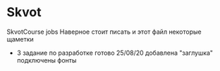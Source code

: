 # Skvot
SkvotCourse jobs
Наверное стоит писать и  этот файл некоторые щаметки
- 3 задание по разработке готово
25/08/20 
 добавлена "заглушка"
 подключены фонты
 
